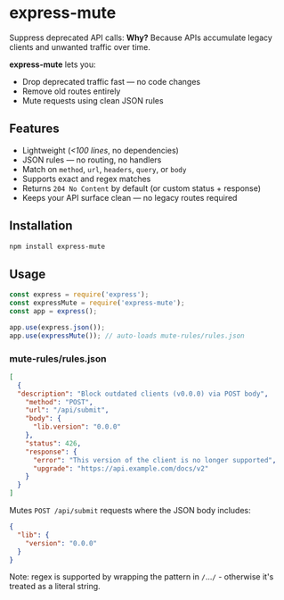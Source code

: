 # express-mute

Suppress deprecated API calls: **Why?** Because APIs accumulate legacy clients and unwanted traffic over time.

**express-mute** lets you:
- Drop deprecated traffic fast — no code changes
- Remove old routes entirely
- Mute requests using clean JSON rules

## Features

- Lightweight (_<100 lines_, no dependencies)
- JSON rules — no routing, no handlers
- Match on `method`, `url`, `headers`, `query`, or `body`
- Supports exact and regex matches
- Returns `204 No Content` by default (or custom status + response)
- Keeps your API surface clean — no legacy routes required

## Installation

```bash
npm install express-mute
```

## Usage

```js
const express = require('express');
const expressMute = require('express-mute');
const app = express();

app.use(express.json());
app.use(expressMute()); // auto-loads mute-rules/rules.json
```

### mute-rules/rules.json

```json
[
  {
  "description": "Block outdated clients (v0.0.0) via POST body",
    "method": "POST",
    "url": "/api/submit",
    "body": {
      "lib.version": "0.0.0"
    },
    "status": 426,
    "response": {
      "error": "This version of the client is no longer supported",
      "upgrade": "https://api.example.com/docs/v2"
    }
  }
]
```

Mutes `POST /api/submit` requests where the JSON body includes:

```json
{
  "lib": {
    "version": "0.0.0"
  }
}
```

Note: regex is supported by wrapping the pattern in `/`...`/` - otherwise it's treated as a literal string.
